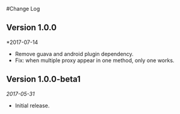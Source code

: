 #Change Log


## Version 1.0.0
*2017-07-14
* Remove guava and android plugin dependency.
* Fix: when multiple proxy appear in one method, only one works.

## Version 1.0.0-beta1
*2017-05-31*
* Initial release.